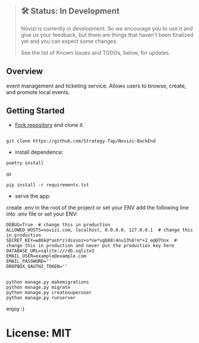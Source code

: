 > ## 🛠 Status: In Development
> Novizi is currently in development. So we encourage you to use it and give us your feedback, but there are things that haven't been finalized yet and you can expect some changes.
>
> See the list of Known Issues and TODOs, below, for updates.

## Overview

event management and ticketing service. Allows users to browse, create, and promote local events.


## Getting Started

* [Fork repository][Novizi] and clone it.

```shell tab="Shell or CMD"

git clone https://github.com/Strategy-Tap/Novizi-BackEnd
```

* install dependence:

```shell script
poetry install

```

or

```shell script
pip install -r requirements.txt

```

* serve the app:

create .env in the root of the project or set your ENV add the following line into .env file or set your ENV:
    
    DEBUG=True  # change this in production
    ALLOWED_HOSTS=novizi.com, localhost, 0.0.0.0, 127.0.0.1  # change this in production
    SECRET_KEY=w86k@*ash*z)dsxsoz+o*ne*ugb08(4nu13%8!m*+2_e@@7hnx  # change this in production and never put the production key here
    DATABASE_URL=sqlite:///db.sqlite3
    EMAIL_USER=example@example.com
    EMAIL_PASSWORD=''
    DROPBOX_OAUTH2_TOKEN=''


```shell tab="shell or CMD"

python manage.py makemigrations
python manage.py migrate
python manage.py createsuperuser
python manage.py runserver
```

enjoy :)

# License: MIT


[Novizi]: https://github.com/Strategy-Tap/Novizi-BackEnd

